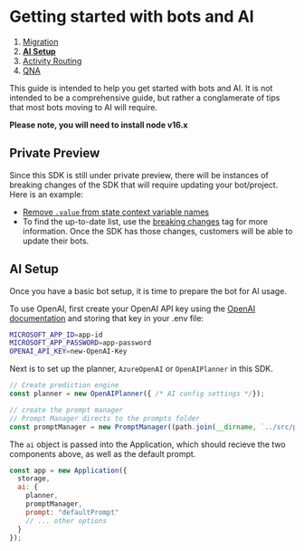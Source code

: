 # Getting started with bots and AI

1. [Migration](./00.MIGRATION.md)
2. [**AI Setup**](./01.AI-SETUP.md)
3. [Activity Routing](./02.ACTIVITY-ROUTING.md)
4. [QNA](./03.QNA.md)

This guide is intended to help you get started with bots and AI. It is not intended to be a comprehensive guide, but rather a conglamerate of tips that most bots moving to AI will require.

**Please note, you will need to install node v16.x**

## Private Preview

Since this SDK is still under private preview, there will be instances of breaking changes of the SDK that will require updating your bot/project. Here is an example:

- [Remove `.value` from state context variable names](https://github.com/microsoft/teams-ai/issues/49)
- To find the up-to-date list, use the [breaking changes](https://github.com/microsoft/teams-ai/issues?q=is%3Aissue+is%3Aopen+label%3Abreaking-change) tag for more information. Once the SDK has those changes, customers will be able to update their bots.

## AI Setup

Once you have a basic bot setup, it is time to prepare the bot for AI usage.

To use OpenAI, first create your OpenAI API key using the [OpenAI documentation](https://platform.openai.com/) and storing that key in your .env file:

```sh
MICROSOFT_APP_ID=app-id
MICROSOFT_APP_PASSWORD=app-password
OPENAI_API_KEY=new-OpenAI-Key
```

Next is to set up the planner, `AzureOpenAI` or `OpenAIPlanner` in this SDK.

```js
// Create prediction engine
const planner = new OpenAIPlanner({ /* AI config settings */});

// create the prompt manager
// Prompt Manager directs to the prompts folder
const promptManager = new PromptManager((path.join(__dirname, `../src/prompts`));
```

The `ai` object is passed into the Application, which should recieve the two components above, as well as the default prompt.

```js
const app = new Application({
  storage,
  ai: {
    planner,
    promptManager,
    prompt: "defaultPrompt"
    // ... other options
  }
});
```